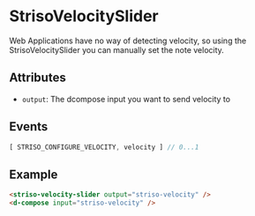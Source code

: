 # StrisoVelocitySlider

Web Applications have no way of detecting velocity, so using the StrisoVelocitySlider you can manually set the note velocity.

## Attributes

- `output`: The dcompose input you want to send velocity to

## Events

```javascript
[ STRISO_CONFIGURE_VELOCITY, velocity ] // 0...1
```

## Example

```html
<striso-velocity-slider output="striso-velocity" />
<d-compose input="striso-velocity" />
```

<striso-velocity-slider output="striso-velocity"></striso-velocity-slider>

<d-compose input="striso-velocity" style="width: 400px; height: 400px;" />
